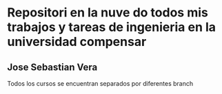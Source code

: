 # Repositori en la nuve do todos mis trabajos y tareas de ingenieria en la universidad compensar

## Jose Sebastian Vera

Todos los cursos se encuentran separados por diferentes branch